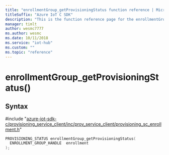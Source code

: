 ```yaml
---                             
title: "enrollmentGroup_getProvisioningStatus function reference | Microsoft Docs" 
titleSuffix: "Azure IoT C SDK"            
description: "This is the function reference page for the enrollmentGroup_getProvisioningStatus() function in the Azure IoT C SDK. This SDK is used with Azure IoT Hub and Azure IoT Hub Device Provisioning Service"            
manager: timlt                 
author: wesmc7777              
ms.author: wesmc               
ms.date: 10/11/2018                    
ms.service: "iot-hub"             
ms.custom: ""                
ms.topic: "reference"        
---                            
```


# enrollmentGroup_getProvisioningStatus()

## Syntax

\#include "[azure-iot-sdk-c/provisioning_service_client/inc/prov_service_client/provisioning_sc_enrollment.h](../provisioning-sc-enrollment-h.md)"  
```C
PROVISIONING_STATUS enrollmentGroup_getProvisioningStatus(
  ENROLLMENT_GROUP_HANDLE  enrollment
);
```

